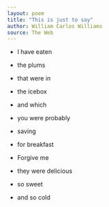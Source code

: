 ```yaml
---
layout: poem
title: "This is just to say"
author: William Carlos Williams
source: The Web
---
```


- I have eaten
- the plums
- that were in
- the icebox

- and which
- you were probably
- saving
- for breakfast

- Forgive me
- they were delicious
- so sweet
- and so cold

